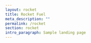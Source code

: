 ```yaml
---
layout: rocket
title: Rocket Fuel
meta_description: ""
permalink: /rocket
section: rocket
intro_paragraph: Sample landing page
---
```

